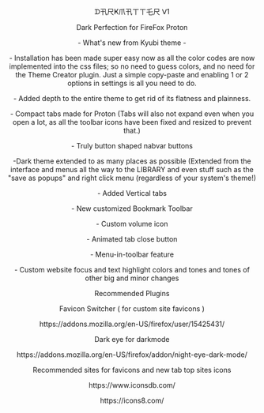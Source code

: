 <p align="center">ᗪ卂尺Ҝ爪卂ㄒㄒ乇尺 ᐯ1</p>
<p align="center">Dark Perfection for FireFox Proton</p>
<p align="center">- What's new from Kyubi theme -</p>
<p align="center">- Installation has been made super easy now as all the color codes are now implemented into the css files; so no need to guess colors, and no need for the Theme Creator plugin. Just a simple copy-paste and enabling 1 or 2 options in settings is all you need to do.</p>
<p align="center">- Added depth to the entire theme to get rid of its flatness and plainness.</p>
<p align="center">- Compact tabs made for Proton (Tabs will also not expand even when you open a lot, as all the toolbar icons have been fixed and resized to prevent that.)
<p align="center">- Truly button shaped nabvar buttons</p>
<p align="center">-Dark theme extended to as many places as possible (Extended from the interface and menus all the way to the LIBRARY and even stuff such as the "save as popups" and right click menu (regardless of your system's theme!)</p>
<p align="center">- Added Vertical tabs</p>
<p align="center">- New customized Bookmark Toolbar</p>
<p align="center">- Custom volume icon</p>
<p align="center">- Animated tab close button</p>
<p align="center">- Menu-in-toolbar feature</p>
<p align="center">- Custom website focus and text highlight colors
and tones and tones of other big and minor changes</p>

<p align="center">Recommended Plugins</p>

<p align="center">Favicon Switcher ( for custom site favicons )</p>
<p align="center">https://addons.mozilla.org/en-US/firefox/user/15425431/</p>

<p align="center">Dark eye for darkmode</p>
<p align="center">https://addons.mozilla.org/en-US/firefox/addon/night-eye-dark-mode/</p>

<p align="center">Recommended sites for favicons and new tab top sites icons</p>
<p align="center">https://www.iconsdb.com/</p>
<p align="center">https://icons8.com/</p>

